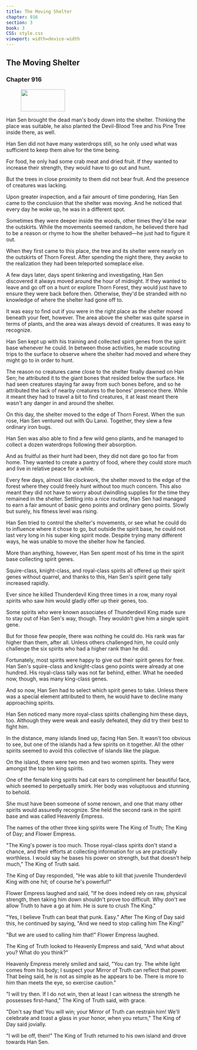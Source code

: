 ```yaml
---
title: The Moving Shelter
chapter: 916
section: 3
book: 3
CSS: style.css
viewport: width=device-width
---
```


## The Moving Shelter

### Chapter 916

<figure>
	<img src="../Images/gem.gif" alt="" id="gem" width="120" height="60" />
</figure>

Han Sen brought the dead man's body down into the shelter. Thinking the place was suitable, he also planted the Devil-Blood Tree and his Pine Tree inside there, as well.

Han Sen did not have many waterdrops still, so he only used what was sufficient to keep them alive for the time being.

For food, he only had some crab meat and dried fruit. If they wanted to increase their strength, they would have to go out and hunt.

But the trees in close proximity to them did not bear fruit. And the presence of creatures was lacking.

Upon greater inspection, and a fair amount of time pondering, Han Sen came to the conclusion that the shelter was moving. And he noticed that every day he woke up, he was in a different spot.

Sometimes they were deeper inside the woods, other times they'd be near the outskirts. While the movements seemed random, he believed there had to be a reason or rhyme to how the shelter behaved—he just had to figure it out.

When they first came to this place, the tree and its shelter were nearly on the outskirts of Thorn Forest. After spending the night there, they awoke to the realization they had been teleported someplace else.

A few days later, days spent tinkering and investigating, Han Sen discovered it always moved around the hour of midnight. If they wanted to leave and go off on a hunt or explore Thorn Forest, they would just have to ensure they were back before then. Otherwise, they'd be stranded with no knowledge of where the shelter had gone off to.

It was easy to find out if you were in the right place as the shelter moved beneath your feet, however. The area above the shelter was quite sparse in terms of plants, and the area was always devoid of creatures. It was easy to recognize.

Han Sen kept up with his training and collected spirit genes from the spirit base whenever he could. In between those activities, he made scouting trips to the surface to observe where the shelter had moved and where they might go to in order to hunt.

The reason no creatures came close to the shelter finally dawned on Han Sen; he attributed it to the giant bones that resided below the surface. He had seen creatures staying far away from such bones before, and so he attributed the lack of nearby creatures to the bones' presence there. While it meant they had to travel a bit to find creatures, it at least meant there wasn't any danger in and around the shelter.

On this day, the shelter moved to the edge of Thorn Forest. When the sun rose, Han Sen ventured out with Qu Lanxi. Together, they slew a few ordinary iron bugs.

Han Sen was also able to find a few wild geno plants, and he managed to collect a dozen waterdrops following their absorption.

And as fruitful as their hunt had been, they did not dare go too far from home. They wanted to create a pantry of food, where they could store much and live in relative peace for a while.

Every few days, almost like clockwork, the shelter moved to the edge of the forest where they could freely hunt without too much concern. This also meant they did not have to worry about dwindling supplies for the time they remained in the shelter. Settling into a nice routine, Han Sen had managed to earn a fair amount of basic geno points and ordinary geno points. Slowly but surely, his fitness level was rising.

Han Sen tried to control the shelter's movements, or see what he could do to influence where it chose to go, but outside the spirit base, he could not last very long in his super king spirit mode. Despite trying many different ways, he was unable to move the shelter how he fancied.

More than anything, however, Han Sen spent most of his time in the spirit base collecting spirit genes.

Squire-class, knight-class, and royal-class spirits all offered up their spirit genes without quarrel, and thanks to this, Han Sen's spirit gene tally increased rapidly.

Ever since he killed Thunderdevil King three times in a row, many royal spirits who saw him would gladly offer up their genes, too.

Some spirits who were known associates of Thunderdevil King made sure to stay out of Han Sen's way, though. They wouldn't give him a single spirit gene.

But for those few people, there was nothing he could do. His rank was far higher than them, after all. Unless others challenged him, he could only challenge the six spirits who had a higher rank than he did.

Fortunately, most spirits were happy to give out their spirit genes for free. Han Sen's squire-class and knight-class geno points were already at one hundred. His royal-class tally was not far behind, either. What he needed now, though, was many king-class genes.

And so now, Han Sen had to select which spirit genes to take. Unless there was a special element attributed to them, he would have to decline many approaching spirits.

Han Sen noticed many more royal-class spirits challenging him these days, too. Although they were weak and easily defeated, they did try their best to fight him.

In the distance, many islands lined up, facing Han Sen. It wasn't too obvious to see, but one of the islands had a few spirits on it together. All the other spirits seemed to avoid this collective of islands like the plague.

On the island, there were two men and two women spirits. They were amongst the top ten king spirits.

One of the female king spirits had cat ears to compliment her beautiful face, which seemed to perpetually smirk. Her body was voluptuous and stunning to behold.

She must have been someone of some renown, and one that many other spirits would assuredly recognize. She held the second rank in the spirit base and was called Heavenly Empress.

The names of the other three king spirits were The King of Truth; The King of Day; and Flower Empress.

"The King's power is too much. Those royal-class spirits don't stand a chance, and their efforts at collecting information for us are practically worthless. I would say he bases his power on strength, but that doesn't help much," The King of Truth said.

The King of Day responded, "He was able to kill that juvenile Thunderdevil King with one hit; of course he's powerful!"

Flower Empress laughed and said, "If he does indeed rely on raw, physical strength, then taking him down shouldn't prove too difficult. Why don't we allow Truth to have a go at him. He is sure to crush The King."

"Yes, I believe Truth can beat that punk. Easy." After The King of Day said this, he continued by saying, "And we need to stop calling him The King!"

"But we are used to calling him that!" Flower Empress laughed.

The King of Truth looked to Heavenly Empress and said, "And what about you? What do you think?"

Heavenly Empress merely smiled and said, "You can try. The white light comes from his body; I suspect your Mirror of Truth can reflect that power. That being said, he is not as simple as he appears to be. There is more to him than meets the eye, so exercise caution."

"I will try then. If I do not win, then at least I can witness the strength he possesses first-hand," The King of Truth said, with grace.

"Don't say that! You will win; your Mirror of Truth can restrain him! We'll celebrate and toast a glass in your honor, when you return," The King of Day said jovially.

"I will be off, then!" The King of Truth returned to his own island and drove towards Han Sen.